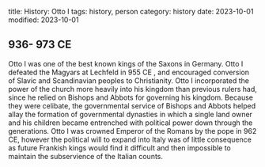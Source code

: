 title: History: Otto I
tags: history, person
category: history
date: 2023-10-01
modified: 2023-10-01


 936-
973 CE
-
Otto I was one of the best known
kings of the Saxons in Germany. Otto I defeated the Magyars at
Lechfeld in 955 CE
, and encouraged conversion of Slavic and
Scandinavian peoples to Christianity. Otto I incorporated the power of
the church more heavily into his kingdom than previous rulers had,
since he relied on Bishops and Abbots for governing his kingdom.
Because they were celibate, the governmental service of Bishops and
Abbots helped allay the formation of governmental dynasties in which a
single land owner and his children became entrenched with political
power down through the generations. Otto I was crowned Emperor of the
Romans by the pope in 962 CE,
 however the political will to
expand into Italy was of little consequence as future Frankish kings
would find it difficult and then impossible to maintain the
subservience of the Italian counts.




